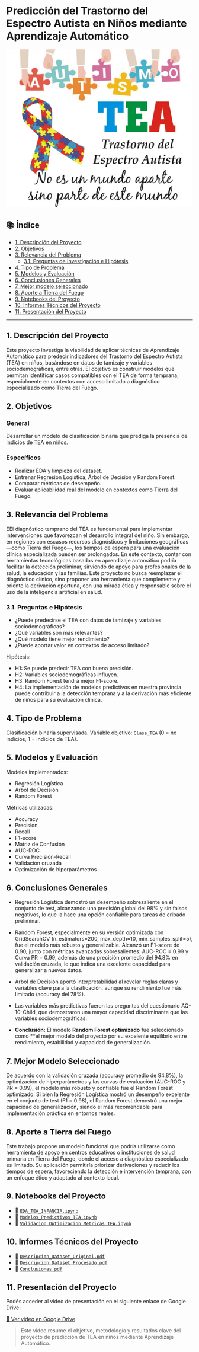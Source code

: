 # Predicción del Trastorno del Espectro Autista en Niños mediante Aprendizaje Automático

![Imagen de portada](reports/portada_proyecto_autismo.jpg)

## 📚 Índice

- [1. Descripción del Proyecto](#1-descripción-del-proyecto)
- [2. Objetivos](#2-objetivos)
- [3. Relevancia del Problema](#3-relevancia-del-problema)
  - [3.1. Preguntas de Investigación e Hipótesis](#31-preguntas-de-investigación-e-hipótesis)
- [4. Tipo de Problema](#4-tipo-de-problema)
- [5. Modelos y Evaluación](#5-modelos-y-evaluación)
- [6. Conclusiones Generales](#6-conclusiones-generales)
- [7. Mejor modelo seleccionado](#7-Mejor-Modelo-Seleccionado)
- [8. Aporte a Tierra del Fuego](#8-Aporte-a-Tierra-del-Fuego)
- [9. Notebooks del Proyecto](#notebooks-del-proyecto)
- [10. Informes Técnicos del Proyecto](#informes-técnicos-del-proyecto)
- [11. Presentación del Proyecto](#presentación-del-proyecto)

---

## 1. Descripción del Proyecto

Este proyecto investiga la viabilidad de aplicar técnicas de Aprendizaje Automático para predecir indicadores del Trastorno del Espectro Autista (TEA) en niños, basándose en datos de tamizaje y variables sociodemográficas, entre otras. El objetivo es construir modelos que permitan identificar casos compatibles con el TEA de forma temprana, especialmente en contextos con acceso limitado a diagnóstico especializado como Tierra del Fuego.

## 2. Objetivos

### General
Desarrollar un modelo de clasificación binaria que prediga la presencia de indicios de TEA en niños.

### Específicos
- Realizar EDA y limpieza del dataset.
- Entrenar Regresión Logística, Árbol de Decisión y Random Forest.
- Comparar métricas de desempeño.
- Evaluar aplicabilidad real del modelo en contextos como Tierra del Fuego.

## 3. Relevancia del Problema

EEl diagnóstico temprano del TEA es fundamental para implementar intervenciones que favorezcan el desarrollo integral del niño. Sin embargo, en regiones con escasos recursos diagnósticos y limitaciones geográficas —como Tierra del Fuego—, los tiempos de espera para una evaluación clínica especializada pueden ser prolongados.
En este contexto, contar con herramientas tecnológicas basadas en aprendizaje automático podría facilitar la detección preliminar, sirviendo de apoyo para profesionales de la salud, la educación y las familias. Este proyecto no busca reemplazar el diagnóstico clínico, sino proponer una herramienta que complemente y oriente la derivación oportuna, con una mirada ética y responsable sobre el uso de la inteligencia artificial en salud.

### 3.1. Preguntas e Hipótesis

- ¿Puede predecirse el TEA con datos de tamizaje y variables sociodemográficas?
- ¿Qué variables son más relevantes?
- ¿Qué modelo tiene mejor rendimiento?
- ¿Puede aportar valor en contextos de acceso limitado?

Hipótesis:
- H1: Se puede predecir TEA con buena precisión.
- H2: Variables sociodemográficas influyen.
- H3: Random Forest tendrá mejor F1-score.
- H4: La implementación de modelos predictivos en nuestra provincia puede contribuir a la detección temprana y a la derivación más eficiente de niños para su evaluación clínica.
## 4. Tipo de Problema

Clasificación binaria supervisada. Variable objetivo: `Clase_TEA` (0 = no indicios, 1 = indicios de TEA).

## 5. Modelos y Evaluación

Modelos implementados:
- Regresión Logística
- Árbol de Decisión
- Random Forest

Métricas utilizadas:
- Accuracy
- Precision
- Recall
- F1-score
- Matriz de Confusión
- AUC-ROC
- Curva Precisión-Recall
- Validación cruzada
- Optimización de hiperparámetros

## 6. Conclusiones Generales

- Regresión Logística demostró un desempeño sobresaliente en el conjunto de test, alcanzando una precisión global del 98% y sin falsos negativos, lo que la hace una opción confiable para tareas de cribado preliminar.

- Random Forest, especialmente en su versión optimizada con GridSearchCV (n_estimators=200, max_depth=10, min_samples_split=5), fue el modelo más robusto y generalizable. Alcanzó un F1-score de 0.90, junto con métricas avanzadas sobresalientes: AUC-ROC = 0.99 y Curva PR = 0.99, además de una precisión promedio del 94.8% en validación cruzada, lo que indica una excelente capacidad para generalizar a nuevos datos.

- Árbol de Decisión aportó interpretabilidad al revelar reglas claras y variables clave para la clasificación, aunque su rendimiento fue más limitado (accuracy del 78%).

- Las variables más predictivas fueron las preguntas del cuestionario AQ-10-Child, que demostraron una mayor capacidad discriminante que las variables sociodemográficas.

- **Conclusión:** El modelo **Random Forest optimizado** fue seleccionado como **el mejor modelo del proyecto por su excelente equilibrio entre rendimiento, estabilidad y capacidad de generalización.

## 7. Mejor Modelo Seleccionado
De acuerdo con la validación cruzada (accuracy promedio de 94.8%), la optimización de hiperparámetros y las curvas de evaluación (AUC-ROC y PR = 0.99), el modelo más robusto y confiable fue el Random Forest optimizado. Si bien la Regresión Logística mostró un desempeño excelente en el conjunto de test (F1 = 0.98), el Random Forest demostró una mejor capacidad de generalización, siendo el más recomendable para implementación práctica en entornos reales.

## 8. Aporte a Tierra del Fuego

Este trabajo propone un modelo funcional que podría utilizarse como herramienta de apoyo en centros educativos o instituciones de salud primaria en Tierra del Fuego, donde el acceso a diagnóstico especializado es limitado. Su aplicación permitiría priorizar derivaciones y reducir los tiempos de espera, favoreciendo la detección e intervención temprana, con un enfoque ético y adaptado al contexto local.

## 9. Notebooks del Proyecto

- 📘 [`EDA_TEA_INFANCIA.ipynb`](notebooks/EDA_TEA_INFANCIA.ipynb)
- 🤖 [`Modelos_Predictivos_TEA.ipynb`](notebooks/Modelos_Predictivos_TEA.ipynb)
- 🧪 [`Validacion_Optimizacion_Metricas_TEA.ipynb`](notebooks/Validacion_Optimizacion_Metricas_TEA.ipynb)

## 10. Informes Técnicos del Proyecto

- 📄 [`Descripcion_Dataset_Original.pdf`](reports/Descripcion_Dataset_Original.pdf)
- 📄 [`Descripcion_Dataset_Procesado.pdf`](reports/Descripcion_Dataset_Procesado.pdf)
- 📄 [`Conclusiones.pdf`](reports/Conclusiones.pdf)

## 11. Presentación del Proyecto

Podés acceder al video de presentación en el siguiente enlace de Google Drive:

[📂 Ver video en Google Drive](https://drive.google.com/file/d/19OvDQnVg9FBSFvwIkMHrG7MivOcxXeO2/view?usp=sharing)

> Este video resume el objetivo, metodología y resultados clave del proyecto de predicción de TEA en niños mediante Aprendizaje Automático.



